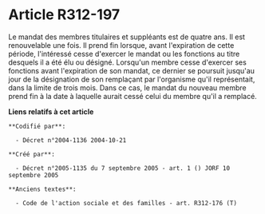 # Article R312-197

Le mandat des membres titulaires et suppléants est de quatre ans. Il est renouvelable une fois. Il prend fin lorsque, avant
l'expiration de cette période, l'intéressé cesse d'exercer le mandat ou les fonctions au titre desquels il a été élu ou
désigné. Lorsqu'un membre cesse d'exercer ses fonctions avant l'expiration de son mandat, ce dernier se poursuit jusqu'au
jour de la désignation de son remplaçant par l'organisme qu'il représentait, dans la limite de trois mois. Dans ce cas, le
mandat du nouveau membre prend fin à la date à laquelle aurait cessé celui du membre qu'il a remplacé.

**Liens relatifs à cet article**

	**Codifié par**:

	  - Décret n°2004-1136 2004-10-21

	**Créé par**:

	  - Décret n°2005-1135 du 7 septembre 2005 - art. 1 () JORF 10 septembre 2005

	**Anciens textes**:

	  - Code de l'action sociale et des familles - art. R312-176 (T)
